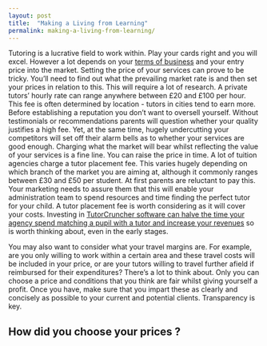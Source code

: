 ```yaml
---
layout: post
title:  "Making a Living from Learning"
permalink: making-a-living-from-learning/
---
```

Tutoring is a lucrative field to work within. Play your cards right and you
will excel. However a lot depends on your [terms of business](http://www.businessdictionary.com/definition/terms-and-conditions.html) and
your entry price into the market. Setting the price of your services can prove
to be tricky. You’ll need to find out what the prevailing market rate is and
then set your prices in relation to this. This will require a lot of research.
A private tutors’ hourly rate can range anywhere between £20 and £100 per
hour. This fee is often determined by location - tutors in cities tend to earn
more. Before establishing a reputation you don’t want to oversell yourself.
Without testimonials or recommendations parents will question whether your
quality justifies a high fee. Yet, at the same time, hugely undercutting your
competitors will set off their alarm bells as to whether your services are
good enough. Charging what the market will bear whilst reflecting the value of
your services is a fine line. You can raise the price in time. A lot of
tuition agencies charge a tutor placement fee. This varies hugely depending on
which branch of the market you are aiming at, although it commonly ranges
between £30 and £50 per student. At first parents are reluctant to pay this.
Your marketing needs to assure them that this will enable your administration
team to spend resources and time finding the perfect tutor for your child. A
tutor placement fee is worth considering as it will cover your costs.
Investing in [TutorCruncher software can halve the time your agency spend matching a pupil with a tutor and increase your revenues](https://tutorcruncher.com/features/) so is worth thinking about, even in
the early stages.

You may also want to consider what your travel margins are. For example, are
you only willing to work within a certain area and these travel costs will be
included in your price, or are your tutors willing to travel further afield if
reimbursed for their expenditures? There’s a lot to think about. Only you can
choose a price and conditions that you think are fair whilst giving yourself a
profit. Once you have, make sure that you impart these as clearly and
concisely as possible to your current and potential clients. Transparency is
key.

##

## How did you choose your prices ?
